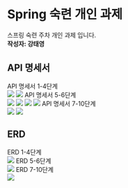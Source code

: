 # Spring 숙련 개인 과제

스프링 숙련 주차 개인 과제 입니다.<br>
**작성자: 강태영**<br>

## API 명세서
API 명세서 1-4단계<br>
![](https://github.com/kty0602/SpringPj2/blob/main/img/api/api1_1.png)
![](https://github.com/kty0602/SpringPj2/blob/main/img/api/api1_2.png)
API 명세서 5-6단계<br>
![](https://github.com/kty0602/SpringPj2/blob/main/img/api/api2_1.png)
![](https://github.com/kty0602/SpringPj2/blob/main/img/api/api2_2.png)
![](https://github.com/kty0602/SpringPj2/blob/main/img/api/api2_3.png)
![](https://github.com/kty0602/SpringPj2/blob/main/img/api/api2_4.png)
API 명세서 7-10단계<br>
![](https://github.com/kty0602/SpringPj2/blob/main/img/api/api3_1.png)
![](https://github.com/kty0602/SpringPj2/blob/main/img/api/api3_2.png)

## ERD
ERD 1-4단계<br>
![](https://github.com/kty0602/SpringPj2/blob/main/img/erd/erd1.png)
ERD 5-6단계<br>
![](https://github.com/kty0602/SpringPj2/blob/main/img/erd/erd2.png)
ERD 7-10단계<br>
![](https://github.com/kty0602/SpringPj2/blob/main/img/erd/erd3.png)
